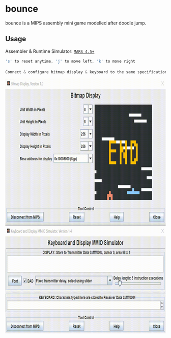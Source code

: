# bounce

bounce is a MIPS assembly mini game modelled after doodle jump.

## Usage

Assembler & Runtime Simulator: [`MARS 4.5+`](http://courses.missouristate.edu/kenvollmar/mars/download.htm)

```cpp
's' to reset anytime, 'j' to move left, 'k' to move right

Connect & configure bitmap display & keyboard to the same specifications as below
```

<div align="center">
    <img src="usage.gif" alt="Game Usage" height=800, width=800/>
</div>
